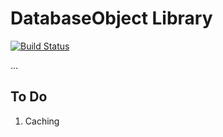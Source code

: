 # DatabaseObject Library

[![Build Status](https://travis-ci.org/activecollab/databaseobject.svg?branch=master)](https://travis-ci.org/activecollab/databaseobject)

…

## To Do

1. Caching
